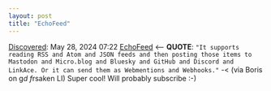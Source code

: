 ```yaml
---
layout: post
title: "EchoFeed"
---
```

[Discovered](http://rolandtanglao.com/2020/07/29/p1-blogthis-checkvist-list-links-to-blog/): May 28, 2024 07:22  [EchoFeed](https://echofeed.app/) <-- **QUOTE**: `"It supports reading RSS and Atom and JSON feeds and then posting those items to Mastodon and Micro.blog and Bluesky and GitHub and Discord and LinkAce. Or it can send them as Webmentions and Webhooks."` -< (via Boris on g*d f*rsaken LI) Super cool! Will probably subscribe :-)
